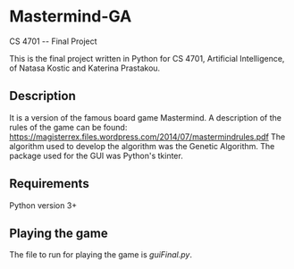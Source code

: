 # Mastermind-GA
CS 4701 -- Final Project

This is the final project written in Python for CS 4701, Artificial Intelligence, of Natasa Kostic and Katerina Prastakou.

## Description
It is a version of the famous board game Mastermind. A description of the rules of the game can be found: https://magisterrex.files.wordpress.com/2014/07/mastermindrules.pdf
The algorithm used to develop the algorithm was the Genetic Algorithm. The package used for the GUI was Python's tkinter.

## Requirements
Python version 3+

## Playing the game
The file to run for playing the game is *guiFinal.py*.
